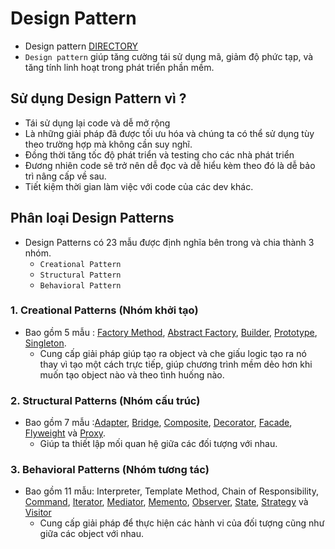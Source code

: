 # Design Pattern
- Design pattern [DIRECTORY](DIRECTORY.md)
- `Design pattern` giúp tăng cường tái sử dụng mã, giảm độ phức tạp, và tăng tính linh hoạt trong phát triển phần mềm.

## Sử dụng Design Pattern vì ?
- Tái sử dụng lại code và dễ mở rộng
- Là những giải pháp đã được tối ưu hóa và chúng ta có thể sử dụng tùy theo trường hợp mà không cần suy nghĩ.
- Đồng thời tăng tốc độ phát triển và testing cho các nhà phát triển
- Đương nhiên code sẽ trở nên dễ đọc và dễ hiểu kèm theo đó là dễ bảo trì nâng cấp về sau.
- Tiết kiệm thời gian làm việc với code của các dev khác.

## Phân loại Design Patterns
- Design Patterns có 23 mẫu được định nghĩa  bên trong và chia thành 3 nhóm.
  - `Creational Pattern`
  - `Structural Pattern`
  - `Behavioral Pattern`
  
### 1. Creational Patterns (Nhóm khởi tạo)
- Bao gồm 5 mẫu : [Factory Method](https://github.com/doctor-blue/design-patterns/tree/master/Creational/Factory-method), 
[Abstract Factory](https://github.com/doctor-blue/design-patterns/tree/master/Creational/Abstract-factory-method), 
[Builder](https://github.com/doctor-blue/design-patterns/tree/master/Creational/Builder), 
[Prototype](https://github.com/doctor-blue/design-patterns/tree/master/Creational/Prototype),
 [Singleton](https://github.com/doctor-blue/design-patterns/tree/master/Creational/Singleton).
  - Cung cấp giải pháp giúp tạo ra object và che giấu logic tạo ra nó thay vì tạo một cách trực tiếp, giúp chương trình mềm dẻo hơn khi muốn tạo object nào và theo tình huống nào.
  
### 2. Structural Patterns (Nhóm cấu trúc)
- Bao gồm 7 mẫu :[Adapter](), [Bridge](), [Composite](), [Decorator](), [Facade](), [Flyweight]() và [Proxy]().
  - Giúp ta thiết lập mối quan hệ giữa các đối tượng với nhau.
    
### 3. Behavioral Patterns (Nhóm tương tác)
- Bao gồm 11 mẫu: Interpreter, Template Method, Chain of Responsibility, 
[Command](), 
[Iterator](), 
[Mediator](), [Memento](), [Observer](), [State](), [Strategy]() và [Visitor]()
  - Cung cấp giải pháp để thực hiện các hành vi của đối tượng cũng như giữa các object với nhau.
